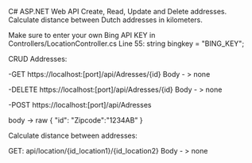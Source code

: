 C# ASP.NET Web API 
Create, Read, Update and Delete addresses.
Calculate distance between Dutch addresses in kilometers.

Make sure to enter your own Bing API KEY in Controllers/LocationController.cs 
Line 55: string bingkey = "BING_KEY";


CRUD Addresses:

-GET
https://localhost:[port]/api/Adresses/{id}
Body - > none

-DELETE
https://localhost:[port]/api/Adresses/{id}
Body - > none

-POST
https://localhost:[port]/api/Adresses

body -> raw
    {
        "id":
        "Zipcode":"1234AB"
    }


Calculate distance between addresses:

GET: api/location/{id_location1}/{id_location2}
Body - > none
